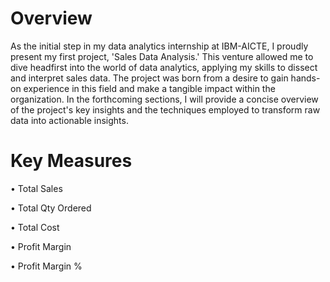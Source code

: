 # Overview
As the initial step in my data analytics internship at IBM-AICTE, I proudly present my first project, 'Sales Data Analysis.' This venture allowed me to dive headfirst into the world of data analytics, applying my skills to dissect and interpret sales data. The project was born from a desire to gain hands-on experience in this field and make a tangible impact within the organization. In the forthcoming sections, I will provide a concise overview of the project's key insights and the techniques employed to transform raw data into actionable insights.


# Key Measures
• Total Sales

• Total Qty Ordered

• Total Cost

• Profit Margin

• Profit Margin %
